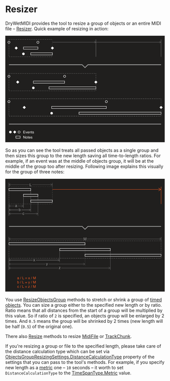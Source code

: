 ﻿---
uid: a_resizer
---

# Resizer

DryWetMIDI provides the tool to resize a group of objects or an entire MIDI file – [Resizer](xref:Melanchall.DryWetMidi.Tools.Resizer). Quick example of resizing in action:

![Objects resizing](images/Resizer/ResizeObjectsGroup.png)

So as you can see the tool treats all passed objects as a single group and then sizes this group to the new length saving all time-to-length ratios. For example, if an event was at the middle of objects group, it will be at the middle of the group too after resizing. Following image explains this visually for the group of three notes:

![Objects resizing in detail](images/Resizer/ResizeObjectsGroup-Details.png)

You use [ResizeObjectsGroup](xref:Melanchall.DryWetMidi.Tools.Resizer.ResizeObjectsGroup*) methods to stretch or shrink a group of [timed objects](xref:Melanchall.DryWetMidi.Interaction.ITimedObject). You can size a group either to the specified new length or by ratio. Ratio means that all distances from the start of a group will be multiplied by this value. So if ratio of `2` is specified, an objects group will be enlarged by 2 times. And `0.5` means the group will be shrinked by 2 times (new length will be half (`0.5`) of the original one).

There also [Resize](xref:Melanchall.DryWetMidi.Tools.Resizer.Resize*) methods to resize [MidiFile](xref:Melanchall.DryWetMidi.Core.MidiFile) or [TrackChunk](xref:Melanchall.DryWetMidi.Core.TrackChunk).

If you're resizing a group or file to the specified length, please take care of the distance calculation type which can be set via [ObjectsGroupResizingSettings.DistanceCalculationType](xref:Melanchall.DryWetMidi.Tools.ObjectsGroupResizingSettings.DistanceCalculationType) property of the settings that you can pass to the tool's methods. For example, if you specify new length as a [metric](xref:a_time_length#metric) one – `10` seconds – it worth to set `DistanceCalculationType` to the [TimeSpanType.Metric](xref:Melanchall.DryWetMidi.Interaction.TimeSpanType.Metric) value.